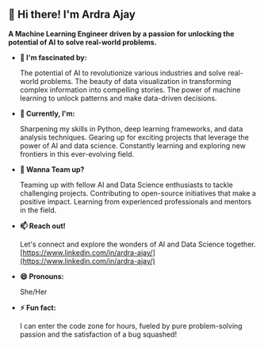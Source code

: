 ##  **👋 Hi there! I'm Ardra Ajay**
  
   **A Machine Learning Engineer driven by a passion for unlocking the potential of AI to solve real-world problems.**
   
-  **👀 I'm fascinated by:**

   The potential of AI to revolutionize various industries and solve real-world problems. 
   The beauty of data visualization in transforming complex information into compelling stories.
   The power of machine learning to unlock patterns and make data-driven decisions.
  
-  **🌱 Currently, I'm:**

   Sharpening my skills in Python, deep learning frameworks, and data analysis techniques.
   Gearing up for exciting projects that leverage the power of AI and data science.
   Constantly learning and exploring new frontiers in this ever-evolving field.
  
- **🤝 Wanna Team up?** 

   Teaming up with fellow AI and Data Science enthusiasts to tackle challenging projects.
   Contributing to open-source initiatives that make a positive impact.
   Learning from experienced professionals and mentors in the field.

-  **📫 Reach out!**

    Let's connect and explore the wonders of AI and Data Science together. 
    [https://www.linkedin.com/in/ardra-ajay/](https://www.linkedin.com/in/ardra-ajay/)
  
-  **😄 Pronouns:** 
   
    She/Her

-  **⚡ Fun fact:**

   I can enter the code zone for hours, fueled by pure problem-solving passion and the satisfaction of a bug squashed! 

<!---
ardra1111/ardra1111 is a ✨ special ✨ repository because its `README.md` (this file) appears on your GitHub profile.
You can click the Preview link to take a look at your changes.
--->















